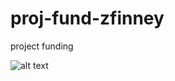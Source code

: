 # proj-fund-zfinney
project funding


![alt text](http://onelaw.us/images/2020/logos-black/logo-blk-Zfinney.png)
